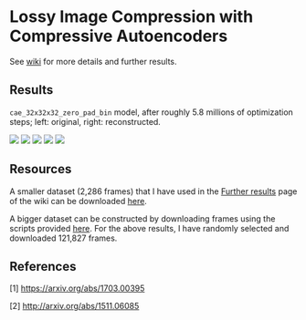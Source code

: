 # Lossy Image Compression with Compressive Autoencoders

See [wiki](https://github.com/alexandru-dinu/cae/wiki) for more details and further results.

## Results

`cae_32x32x32_zero_pad_bin` model, after roughly 5.8 millions of optimization steps;
left: original, right: reconstructed.

![](https://i.imgur.com/GWDbay4.png)
![](https://i.imgur.com/KNi7fkh.jpg)
![](https://i.imgur.com/LDSoBKb.jpg)
![](https://i.imgur.com/cBJbLKg.jpg)
![](https://i.imgur.com/ARbPB86.jpg)

## Resources

A smaller dataset (2,286 frames) that I have used in the 
[Further results](https://github.com/alexandru-dinu/cae/wiki/Further-results) 
page of the wiki can be downloaded [here](https://mega.nz/#!XU8EDCII!ZsCVLwobtZ8cWAOqRWr1qLAnn_NgVUvFhACs51EZiX8).

A bigger dataset can be constructed by downloading frames using the scripts provided [here](https://github.com/gsssrao/youtube-8m-videos-frames).
For the above results, I have randomly selected and downloaded 121,827 frames.

## References
[1] https://arxiv.org/abs/1703.00395

[2] http://arxiv.org/abs/1511.06085

